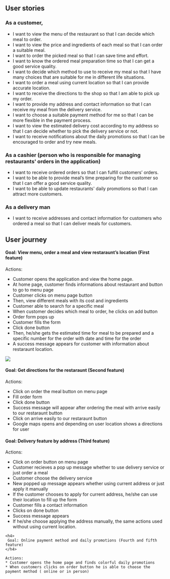  <h2>
    User stories
</h2>    
 
 <h3>
     As a customer,
</h3>

 * I want to view the menu of the restaurant so that I can decide which meal to order. 
 *  I want to view the price and ingredients of each meal so that I can order a suitable meal. 
 * I want to order the picked meal so that I can save time and effort.
 * I want to know the ordered meal preparation time so that I can get a good service quality.
 * I want to decide which method to use to receive my meal so that I have many choices that are suitable for me in different life situations.
 * I want to order a meal using current location so that I can provide accurate location.
 * I want to receive the directions to the shop so that I am able to pick up my order.
 *  I want to provide my address and contact information so that I can receive my meal from the delivery service.
 *  I want to choose a suitable payment method for me so that I can be more flexible in the payment process.
 *  I want to view the estimated delivery cost according to my address so that I can decide whether to pick the delivery service or not.
 *  I want to receive notifications about the daily promotions so that I can be encouraged to order and try new meals.

 <h3>
    As a cashier  (person who is responsible for managing restaurants'  orders in the application)
</h3>



* I want to receive ordered orders so that I can fulfill customers’ orders.
* I want to be able to provide meal’s time preparing for the customer so that I can offer a good service quality.
* I want to be able to update restaurants' daily promotions so that I can attract more customers.
      
 <h3>
    As a delivery man
</h3>   
 
* I want to receive addresses and contact information for customers who ordered a meal so that I can deliver meals for customers.

 <h2>
    User journey
    </h2>    
  
   <h4>
     Goal: View menu, order a meal and view restaraunt’s location (First feature)
   </h4>
   
   Actions:
   * Customer opens the application and view the home page.
   * At home page, customer finds informations about restaurant and button to go to menu page
   * Customer clicks on menu page button 
   * Then, view different meals with its cost and ingredients
   * Customer able to search for a specific meal
   * When customer decides which meal to order, he clicks on add button
   * Order form pops up
   * Customer fills the form 
   * Click done button
   * Then, he/she gets the estimated time for meal to be prepared and a specific number for the order with date and time for the order
   * A success message appears for customer with information about restaraunt location.


[![](https://i.imgur.com/KYx3gCP.png)
](https://)

  <h4>
     Goal: Get directions for the restaraunt (Second feature)
   </h4>
   
   Actions:
   * Click on order the meal button on menu page
   * Fill order form
   * Click done button
   * Success message will appear after ordering the meal with arrive easily to our restaraunt button
   * Click on arrive easily to our restaraunt button
   * Google maps opens and depending on user location shows a directions for user
   
   <h4>
     Goal: Delivery feature by address (Third feature)
   </h4>
   
   Actions:
   * Click on order button on menu page
   * Customer recieves a pop up message whether to use delivery service or just order a meal
   * Customer choose the delivery service 
   * New popped up message appears whether using current address or just apply it manually
   * If the customer chooses to apply for current address, he/she can use their location to fill up the form
   * Customer fills a contact information
   * Clicks on done button
   * Success message appears
   * If he/she choose applying the address manually, the same actions used without using current location.
   

    <h4>
     Goal: Online payment method and daily promotions (Fourth and fifth feature)
    </h4>  

    Actions:
    * Customer opens the home page and finds colorful daily promotions 
    * When customers clicks on order button he is able to choose the payment method ( online or in person)
